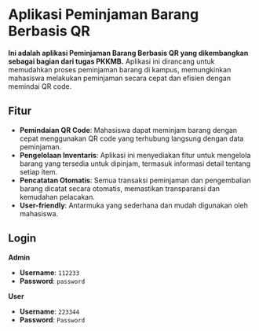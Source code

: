 
# Aplikasi Peminjaman Barang Berbasis QR

**Ini adalah aplikasi Peminjaman Barang Berbasis QR yang dikembangkan sebagai bagian dari tugas PKKMB.** Aplikasi ini dirancang untuk memudahkan proses peminjaman barang di kampus, memungkinkan mahasiswa melakukan peminjaman secara cepat dan efisien dengan memindai QR code.

## Fitur

-   **Pemindaian QR Code**: Mahasiswa dapat meminjam barang dengan cepat menggunakan QR code yang terhubung langsung dengan data peminjaman.
-   **Pengelolaan Inventaris**: Aplikasi ini menyediakan fitur untuk mengelola barang yang tersedia untuk dipinjam, termasuk informasi detail tentang setiap item.
-   **Pencatatan Otomatis**: Semua transaksi peminjaman dan pengembalian barang dicatat secara otomatis, memastikan transparansi dan kemudahan pelacakan.
-   **User-friendly**: Antarmuka yang sederhana dan mudah digunakan oleh mahasiswa.

## **Login**

**Admin**

-   **Username**: `112233`
-   **Password**: `password`

**User**

-   **Username**: `223344`
-   **Password**: `Password`